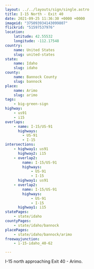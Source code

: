 ```yaml
---
layout: ../../layouts/sign/single.astro
title: I-15 North - Exit 40
date: 2021-09-25 11:36:30 +0000 +0000
imageid: "375093934143099807"
flickrid: "51597537976"
location:
    latitude: 42.55532
    longitude: -112.17548
country:
    name: United States
    slug: united-states
state:
    name: Idaho
    slug: idaho
county:
    name: Bannock County
    slug: bannock
place:
    name: Arimo
    slug: arimo
tags:
    - big-green-sign
highway:
    - us91
    - i15
overlaps:
    - name: I-15/US-91
      highways:
        - US-91
        - I-15
intersections:
    - highway1: us91
      highway2: i15
    - overlap2:
        name: I-15/US-91
        highways:
            - US-91
            - I-15
      highway1: us91
    - overlap2:
        name: I-15/US-91
        highways:
            - US-91
            - I-15
      highway1: i15
statePages:
    - state/idaho
countyPages:
    - state/idaho/bannock
placePages:
    - state/idaho/bannock/arimo
freewayjunction:
    - i-15-idaho_40-62

---
```

I-15 north approaching Exit 40 - Arimo.